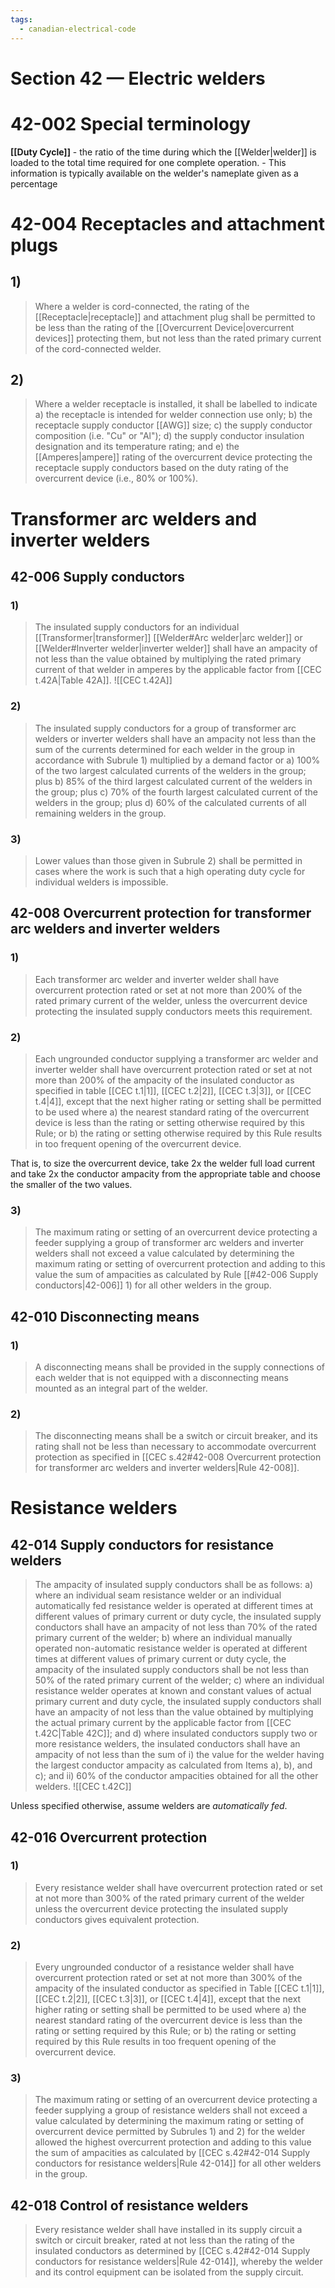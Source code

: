 ```yaml
---
tags:
  - canadian-electrical-code
---
```

# Section 42 — Electric welders
# 42-002 Special terminology
**[[Duty Cycle]]** - the ratio of the time during which the [[Welder|welder]] is loaded to the total time required for one complete operation.
	- This information is typically available on the welder's nameplate given as a percentage
# 42-004 Receptacles and attachment plugs
## 1)
> Where a welder is cord-connected, the rating of the [[Receptacle|receptacle]] and attachment plug shall be permitted to be less than the rating of the [[Overcurrent Device|overcurrent devices]] protecting them, but not less than the rated primary current of the cord-connected welder.
## 2)
> Where a welder receptacle is installed, it shall be labelled to indicate
> a) the receptacle is intended for welder connection use only;		b) the receptacle supply conductor [[AWG]] size;
> c) the supply conductor composition (i.e. "Cu" or "Al");
> d) the supply conductor insulation designation and its temperature rating; and
> e) the [[Amperes|ampere]] rating of the overcurrent device protecting the receptacle supply conductors based on the duty rating of the overcurrent device (i.e., $80\%$ or $100\%$).

# Transformer arc welders and inverter welders
## 42-006 Supply conductors
### 1)
> The insulated supply conductors for an individual [[Transformer|transformer]] [[Welder#Arc welder|arc welder]] or [[Welder#Inverter welder|inverter welder]] shall have an ampacity of not less than the value obtained by multiplying the rated primary current of that welder in amperes by the applicable factor from [[CEC t.42A|Table 42A]].
![[CEC t.42A]]
### 2)
> The insulated supply conductors for a group of transformer arc welders or inverter welders shall have an ampacity not less than the sum of the currents determined for each welder in the group in accordance with Subrule 1) multiplied by a demand factor or
> a) $100\%$ of the two largest calculated currents of the welders in the group; plus
> b) $85\%$ of the third largest calculated current of the welders in the group; plus
> c) $70\%$ of the fourth largest calculated current of the welders in the group; plus
> d) $60\%$ of the calculated currents of all remaining welders in the group.
### 3)
> Lower values than those given in Subrule 2) shall be permitted in cases where the work is such that a high operating duty cycle for individual welders is impossible.
## 42-008 Overcurrent protection for transformer arc welders and inverter welders
### 1)
> Each transformer arc welder and inverter welder shall have overcurrent protection rated or set at not more than $200\%$ of the rated primary current of the welder, unless the overcurrent device protecting the insulated supply conductors meets this requirement.
### 2)
> Each ungrounded conductor supplying a transformer arc welder and inverter welder shall have overcurrent protection rated or set at not more than $200\%$ of the ampacity of the insulated conductor as specified in table [[CEC t.1|1]], [[CEC t.2|2]], [[CEC t.3|3]], or [[CEC t.4|4]], except that the next higher rating or setting shall be permitted to be used where
> a) the nearest standard rating of the overcurrent device is less than the rating or setting otherwise required by this Rule; or
> b) the rating or setting otherwise required by this Rule results in too frequent opening of the overcurrent device.

That is, to size the overcurrent device, take $2\text{x}$ the welder full load current and take $2\text{x}$ the conductor ampacity from the appropriate table and choose the smaller of the two values.
### 3)
> The maximum rating or setting of an overcurrent device protecting a feeder supplying a group of transformer arc welders and inverter welders shall not exceed a value calculated by determining the maximum rating or setting of overcurrent protection and adding to this value the sum of ampacities as calculated by Rule [[#42-006 Supply conductors|42-006]] 1) for all other welders in the group.
## 42-010 Disconnecting means
### 1)
> A disconnecting means shall be provided in the supply connections of each welder that is not equipped with a disconnecting means mounted as an integral part of the welder.
### 2)
> The disconnecting means shall be a switch or circuit breaker, and its rating shall not be less than necessary to accommodate overcurrent protection as specified in [[CEC s.42#42-008 Overcurrent protection for transformer arc welders and inverter welders|Rule 42-008]].
# Resistance welders
## 42-014 Supply conductors for resistance welders
> The ampacity of insulated supply conductors shall be as follows:
> a) where an individual seam resistance welder or an individual automatically fed resistance welder is operated at different times at different values of primary current or duty cycle, the insulated supply conductors shall have an ampacity of not less than 70% of the rated primary current of the welder;
> b) where an individual manually operated non-automatic resistance welder is operated at different times at different values of primary current or duty cycle, the ampacity of the insulated supply conductors shall be not less than 50% of the rated primary current of the welder; 
> c) where an individual resistance welder operates at known and constant values of actual primary current and duty cycle, the insulated supply conductors shall have an ampacity of not less than the value obtained by multiplying the actual primary current by the applicable factor from [[CEC t.42C|Table 42C]]; and
> d) where insulated conductors supply two or more resistance welders, the insulated conductors shall have an ampacity of not less than the sum of 
> 	i) the value for the welder having the largest conductor ampacity as calculated from Items a), b), and c); and
> 	ii) 60% of the conductor ampacities obtained for all the other welders.
![[CEC t.42C]]

Unless specified otherwise, assume welders are *automatically fed*.
## 42-016 Overcurrent protection
### 1)
> Every resistance welder shall have overcurrent protection rated or set at not more than 300% of the rated primary current of the welder unless the overcurrent device protecting the insulated supply conductors gives equivalent protection.
### 2)
> Every ungrounded conductor of a resistance welder shall have overcurrent protection rated or set at not more than 300% of the ampacity of the insulated conductor as specified in Table [[CEC t.1|1]], [[CEC t.2|2]], [[CEC t.3|3]], or [[CEC t.4|4]], except that the next higher rating or setting shall be permitted to be used where
> a) the nearest standard rating of the overcurrent device is less than the rating or setting required by this Rule; or
> b) the rating or setting required by this Rule results in too frequent opening of the overcurrent device.
### 3)
> The maximum rating or setting of an overcurrent device protecting a feeder supplying a group of resistance welders shall not exceed a value calculated by determining the maximum rating or setting of overcurrent device permitted by Subrules 1) and 2) for the welder allowed the highest overcurrent protection and adding to this value the sum of ampacities as calculated by [[CEC s.42#42-014 Supply conductors for resistance welders|Rule 42-014]] for all other welders in the group.
## 42-018 Control of resistance welders
> Every resistance welder shall have installed in its supply circuit a switch or circuit breaker, rated at not less than the rating of the insulated conductors as determined by [[CEC s.42#42-014 Supply conductors for resistance welders|Rule 42-014]], whereby the welder and its control equipment can be isolated from the supply circuit.